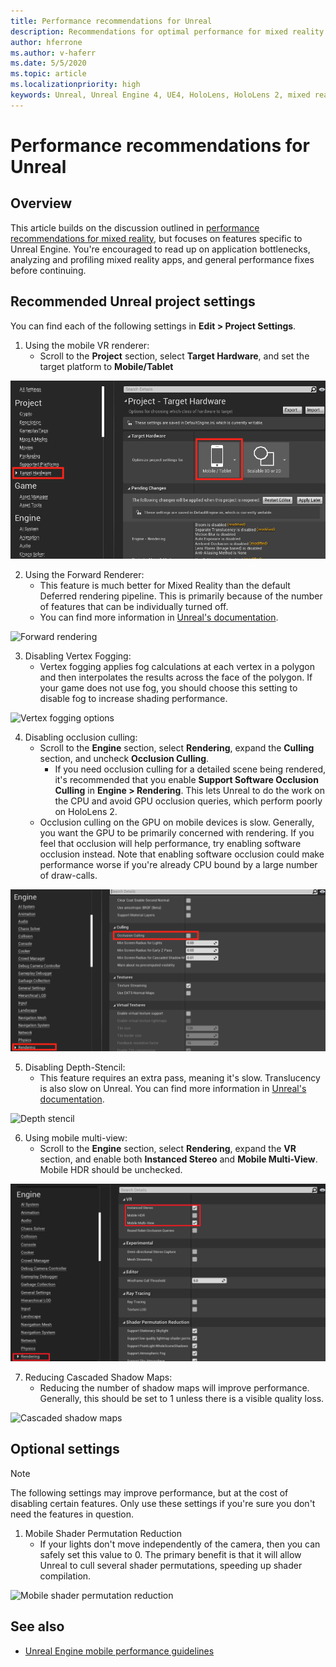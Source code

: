 ```yaml
---
title: Performance recommendations for Unreal
description: Recommendations for optimal performance for mixed reality apps in Unreal
author: hferrone
ms.author: v-haferr
ms.date: 5/5/2020
ms.topic: article
ms.localizationpriority: high
keywords: Unreal, Unreal Engine 4, UE4, HoloLens, HoloLens 2, mixed reality, performance, optimization, settings, documentation
---
```



# Performance recommendations for Unreal

## Overview

This article builds on the discussion outlined in [performance recommendations for mixed reality](../platform-capabilities-and-apis/understanding-performance-for-mixed-reality.md), but focuses on features specific to Unreal Engine. You're encouraged to read up on application bottlenecks, analyzing and profiling mixed reality apps, and general performance fixes before continuing.

## Recommended Unreal project settings
You can find each of the following settings in **Edit > Project Settings**.

1. Using the mobile VR renderer:
    * Scroll to the **Project** section, select **Target Hardware**, and set the target platform to **Mobile/Tablet**

![Mobile target setting](images/unreal/performance-recommendations-img-01.png)

2. Using the Forward Renderer: 
    * This feature is much better for Mixed Reality than the default Deferred rendering pipeline. This is primarily because of the number of features that can be individually turned off. 
    * You can find more information in [Unreal's documentation](https://docs.unrealengine.com/Platforms/VR/DevelopVR/VRPerformance/index.html).

![Forward rendering](images/unreal/performance-recommendations-img-04.png)

3. Disabling Vertex Fogging: 
    * Vertex fogging applies fog calculations at each vertex in a polygon and then interpolates the results across the face of the polygon. If your game does not use fog, you should choose this setting to disable fog to increase shading performance.

![Vertex fogging options](images/unreal/performance-recommendations-img-05.png)

4. Disabling occlusion culling:
    * Scroll to the **Engine** section, select **Rendering**, expand the **Culling** section, and uncheck **Occlusion Culling**.
        + If you need occlusion culling for a detailed scene being rendered, it's recommended that you enable **Support Software Occlusion Culling** in **Engine > Rendering**. This lets Unreal to do the work on the CPU and avoid GPU occlusion queries, which perform poorly on HoloLens 2.
    * Occlusion culling on the GPU on mobile devices is slow. Generally, you want the GPU to be primarily concerned with rendering. If you feel that occlusion will help performance, try enabling software occlusion instead. Note that enabling software occlusion could make performance worse if you're already CPU bound by a large number of draw-calls.

![Disable occlusion culling](images/unreal/performance-recommendations-img-02.png)

	
5. Disabling Depth-Stencil:
    * This feature requires an extra pass, meaning it's slow. Translucency is also slow on Unreal. You can find more information in [Unreal's documentation](https://docs.unrealengine.com/Engine/Performance/Guidelines/index.html).

![Depth stencil](images/unreal/performance-recommendations-img-06.png)

6. Using mobile multi-view:
    * Scroll to the **Engine** section, select **Rendering**, expand the **VR** section, and enable both **Instanced Stereo** and **Mobile Multi-View**. Mobile HDR should be unchecked.

![VR rendering settings](images/unreal/performance-recommendations-img-03.png)

7. Reducing Cascaded Shadow Maps: 
    * Reducing the number of shadow maps will improve performance. Generally, this should be set to 1 unless there is a visible quality loss. 

![Cascaded shadow maps](images/unreal/performance-recommendations-img-07.png)

## Optional settings

> [!NOTE]
> The following settings may improve performance, but at the cost of disabling certain features. Only use these settings if you're sure you don't need the features in question.

1. Mobile Shader Permutation Reduction
    * If your lights don't move independently of the camera, then you can safely set this value to 0. The primary benefit is that it will allow Unreal to cull several shader permutations, speeding up shader compilation.

![Mobile shader permutation reduction](images/unreal/performance-recommendations-img-08.png)

## See also
* [Unreal Engine mobile performance guidelines]( https://docs.unrealengine.com/Platforms/Mobile/Performance/index.html)